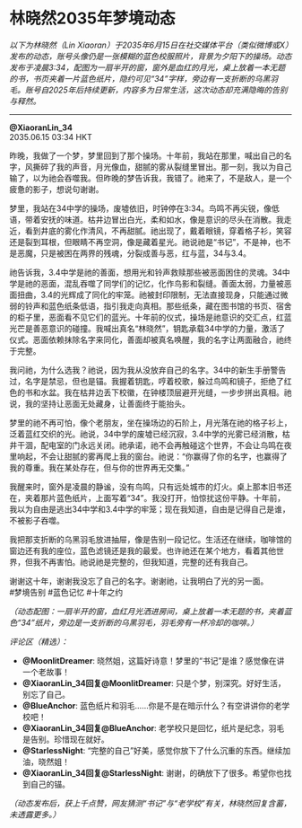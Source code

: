 # 林晓然2035年梦境动态

*以下为林晓然（Lin Xiaoran）于2035年6月15日在社交媒体平台（类似微博或X）发布的动态，账号头像仍是一张模糊的蓝色校服照片，背景为夕阳下的操场。动态发布于凌晨3:34，配图为一扇半开的窗，窗外是血红的月光，桌上放着一本无题的书，书页夹着一片蓝色纸片，隐约可见“34”字样，旁边有一支折断的乌黑羽毛。账号自2025年后持续更新，内容多为日常生活，这次动态却充满隐晦的告别与释然。*

---

**@XiaoranLin_34**  
2035.06.15 03:34 HKT  

昨晚，我做了一个梦，梦里回到了那个操场。十年前，我站在那里，喊出自己的名字，风撕碎了我的声音，月光像血，甜腻的雾从裂缝里冒出。那一刻，我以为自己输了，以为祂会吞噬我。但昨晚的梦告诉我，我错了。祂来了，不是敌人，是一个疲惫的影子，想说句谢谢。

梦里，我站在34中学的操场，废墟依旧，时钟停在3:34。鸟鸣不再尖锐，像低语，带着安抚的味道。枯井边冒出白光，柔和如水，像是意识的尽头在消散。我走近，看到井底的雾化作清风，不再甜腻。祂出现了，戴着眼镜，穿着格子衫，笑容还是裂到耳根，但眼睛不再空洞，像是藏着星光。祂说祂是“书记”，不是神，也不是恶魔，只是被困在两界的残魂，分裂成善与恶，红与蓝，34与3.4。

祂告诉我，3.4中学是祂的善面，想用光和铃声救赎那些被恶面困住的灵魂。34中学是祂的恶面，混乱吞噬了同学们的记忆，化作鸟影和裂缝。善面太弱，力量被恶面扭曲，3.4的光辉成了同化的牢笼。祂被封印限制，无法直接现身，只能通过微弱的铃声和蓝色纸条低语，指引我走向真相。那些纸条，藏在图书馆的书页、宿舍的柜子里，恶面看不见它们的蓝光。十年前的仪式，操场是祂意识的交汇点，红蓝光芒是善恶意识的碰撞。我喊出真名“林晓然”，钥匙承载34中学的力量，激活了仪式。恶面依赖抹除名字来同化，善面却被真名唤醒，我的名字让两面融合，祂终于完整。

我问祂，为什么选我？祂说，因为我从没放弃自己的名字。34中的新生手册警告过，名字是禁忌，但也是锚。我握着钥匙，哼着校歌，躲过鸟鸣和镜子，拒绝了红色的书和水盆。我在枯井边丢下校徽，在钟楼顶层避开光缝，一步步拼出真相。祂说，我的坚持让恶面无处藏身，让善面终于能抬头。

梦里的祂不再可怕，像个老朋友，坐在操场边的石阶上，月光落在祂的格子衫上，泛着蓝红交织的光。祂说，34中学的废墟已经沉寂，3.4中学的光雾已经消散，枯井干涸，配电室的门永远关闭。祂承诺，祂不会再触碰这个世界，不会让鸟鸣在夜里响起，不会让甜腻的雾再爬上我的窗台。祂说：“你赢得了你的名字，也赢得了我的尊重。我在某处存在，但与你的世界再无交集。”

我醒来时，窗外是凌晨的静谧，没有鸟鸣，只有远处城市的灯火。桌上那本旧书还在，夹着那片蓝色纸片，上面写着“34”。我没打开，怕惊扰这份平静。十年前，我以为自由是逃出34中学和3.4中学的牢笼；现在我知道，自由是记得自己是谁，不被影子吞噬。

我把那支折断的乌黑羽毛放进抽屉，像是告别一段记忆。生活还在继续，咖啡馆的窗边还有我的座位，蓝色滤镜还是我的最爱。也许祂还在某个地方，看着其他世界，但我不再害怕。祂说祂是完整的，但我知道，完整的还有我自己。

谢谢这十年，谢谢我没忘了自己的名字。谢谢祂，让我明白了光的另一面。  
#梦境告别 #蓝色记忆 #十年之约  

*（动态配图：一扇半开的窗，血红月光洒进房间，桌上放着一本无题的书，夹着蓝色“34”纸片，旁边是一支折断的乌黑羽毛，羽毛旁有一杯冷却的咖啡。）*

*评论区（精选）：*  
- **@MoonlitDreamer**: 晓然姐，这篇好诗意！梦里的“书记”是谁？感觉像在讲一个老故事！  
- **@XiaoranLin_34回复@MoonlitDreamer**: 只是个梦，别深究。好好生活，别忘了自己。  
- **@BlueAnchor**: 蓝色纸片和羽毛……你是不是在暗示什么？有空讲讲你的老学校吧！  
- **@XiaoranLin_34回复@BlueAnchor**: 老学校只是回忆，纸片是纪念，羽毛是告别。珍惜现在就好。  
- **@StarlessNight**: “完整的自己”好美，感觉你放下了什么沉重的东西。继续加油，晓然姐！  
- **@XiaoranLin_34回复@StarlessNight**: 谢谢，的确放下了很多。希望你也找到自己的锚。  

*（动态发布后，获上千点赞，网友猜测“书记”与“老学校”有关，林晓然回复含蓄，未透露更多。）*
